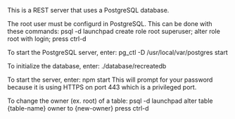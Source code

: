 This is a REST server that uses a PostgreSQL database.

The root user must be configurd in PostgreSQL.
This can be done with these commands:
psql -d launchpad
create role root superuser;
alter role root with login;
press ctrl-d

To start the PostgreSQL server, enter:
pg_ctl -D /usr/local/var/postgres start

To initialize the database, enter:
./database/recreatedb

To start the server, enter:
npm start
This will prompt for your password because it is
using HTTPS on port 443 which is a privileged port.

To change the owner (ex. root) of a table:
psql -d launchpad
alter table {table-name} owner to {new-owner}
press ctrl-d
